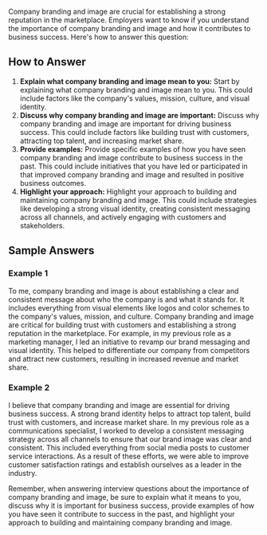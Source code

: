 
Company branding and image are crucial for establishing a strong reputation in the marketplace. Employers want to know if you understand the importance of company branding and image and how it contributes to business success. Here's how to answer this question:

How to Answer
-------------

1. **Explain what company branding and image mean to you:** Start by explaining what company branding and image mean to you. This could include factors like the company's values, mission, culture, and visual identity.
2. **Discuss why company branding and image are important:** Discuss why company branding and image are important for driving business success. This could include factors like building trust with customers, attracting top talent, and increasing market share.
3. **Provide examples:** Provide specific examples of how you have seen company branding and image contribute to business success in the past. This could include initiatives that you have led or participated in that improved company branding and image and resulted in positive business outcomes.
4. **Highlight your approach:** Highlight your approach to building and maintaining company branding and image. This could include strategies like developing a strong visual identity, creating consistent messaging across all channels, and actively engaging with customers and stakeholders.

Sample Answers
--------------

### Example 1

To me, company branding and image is about establishing a clear and consistent message about who the company is and what it stands for. It includes everything from visual elements like logos and color schemes to the company's values, mission, and culture. Company branding and image are critical for building trust with customers and establishing a strong reputation in the marketplace. For example, in my previous role as a marketing manager, I led an initiative to revamp our brand messaging and visual identity. This helped to differentiate our company from competitors and attract new customers, resulting in increased revenue and market share.

### Example 2

I believe that company branding and image are essential for driving business success. A strong brand identity helps to attract top talent, build trust with customers, and increase market share. In my previous role as a communications specialist, I worked to develop a consistent messaging strategy across all channels to ensure that our brand image was clear and consistent. This included everything from social media posts to customer service interactions. As a result of these efforts, we were able to improve customer satisfaction ratings and establish ourselves as a leader in the industry.

Remember, when answering interview questions about the importance of company branding and image, be sure to explain what it means to you, discuss why it is important for business success, provide examples of how you have seen it contribute to success in the past, and highlight your approach to building and maintaining company branding and image.
